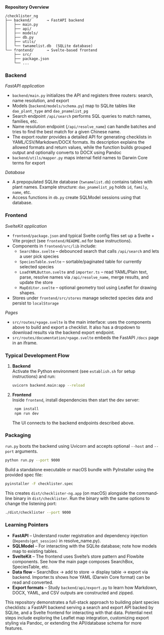 **Repository Overview**

```
/checklister_ng
├── backend/       → FastAPI backend
│   ├── main.py
│   ├── api/
│   ├── models/
│   ├── db.py
│   ├── utils/
│   └── twnamelist.db  (SQLite database)
└── frontend/      → Svelte-based frontend
    ├── src/
    ├── package.json
    └── ...
```

### Backend

*FastAPI application*
- `backend/main.py` initializes the API and registers three routers: search, name resolution, and export
- Models (`backend/models/schema.py`) map to SQLite tables like `dao_plant_type` and `dao_pnamelist_pg`
- Search endpoint `/api/search` performs SQL queries to match names, families, etc.
- Name resolution endpoint (`/api/resolve_name`) can handle batches and tries to find the best match for a given Chinese name.
- The export router provides a detailed API for generating checklists in YAML/CSV/Markdown/DOCX formats. Its description explains the allowed formats and return values, while the function builds grouped output and optionally converts to DOCX using Pandoc
- `backend/utils/mapper.py` maps internal field names to Darwin Core terms for export

*Database*
- A prepopulated SQLite database (`twnamelist.db`) contains tables with plant names. Example structure: `dao_pnamelist_pg` holds `id`, `family`, `name`, etc.
- Access functions in `db.py` create SQLModel sessions using that database.

### Frontend

*SvelteKit application*
- `frontend/package.json` and typical Svelte config files set up a Svelte + Vite project (see `frontend/README.md` for base instructions).
- Components in `frontend/src/lib` include:
  - `SearchBox.svelte` – debounced search that calls `/api/search` and lets a user pick species
  - `SpeciesTable.svelte` – sortable/paginated table for currently selected species
  - `LoadYAMLButton.svelte` and `importer.ts` – read YAML/Plain text, parse, resolve names via `/api/resolve_name`, merge results, and update the store
  - `MapEditor.svelte` – optional geometry tool using Leaflet for drawing shapes.
- Stores under `frontend/src/stores` manage selected species data and persist to `localStorage`

*Pages*
- `src/routes/+page.svelte` is the main interface: uses the components above to build and export a checklist. It also has a dropdown to download results via the backend export endpoint.
- `src/routes/documentation/+page.svelte` embeds the FastAPI `/docs` page in an iframe.

### Typical Development Flow

1. **Backend**  
   Activate the Python environment (see `establish.sh` for setup instructions) and run:
   ```bash
   uvicorn backend.main:app --reload
   ```
2. **Frontend**  
   Inside `frontend`, install dependencies then start the dev server:
   ```bash
    npm install
    npm run dev
    ```
    The UI connects to the backend endpoints described above.

### Packaging

`run.py` boots the backend using Uvicorn and accepts optional `--host` and `--port` arguments.

```bash
python run.py --port 9000
```

Build a standalone executable or macOS bundle with PyInstaller using the provided spec file:

```bash
pyinstaller -F checklister.spec
```

This creates `dist/checklister-ng.app` (on macOS) alongside the command‐line
binary in `dist/checklister`. Run the binary with the same options to change the
listening port:

```bash
./dist/checklister --port 9000
```

### Learning Pointers

- **FastAPI** – Understand router registration and dependency injection (`Depends(get_session)` in resolve_name.py).
- **SQLModel** – For interacting with the SQLite database; note how models map to existing tables.
- **SvelteKit** – The frontend uses Svelte’s store pattern and Flowbite components. See how the main page composes SearchBox, SpeciesTable, etc.
- **Data flow** – SearchBox → add to store → display table → export via backend. Importer.ts shows how YAML (Darwin Core format) can be read and converted.
- **Export formats** – Study `backend/api/export.py` to learn how Markdown, DOCX, YAML, and CSV outputs are constructed and zipped.

This repository demonstrates a full-stack approach to building plant species checklists: a FastAPI backend serving a search and export API backed by SQLite, and a Svelte frontend for interacting with that data. Potential next steps include exploring the Leaflet map integration, customizing export styling via Pandoc, or extending the API/database schema for more features.
